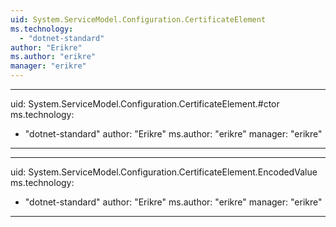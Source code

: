 ```yaml
---
uid: System.ServiceModel.Configuration.CertificateElement
ms.technology: 
  - "dotnet-standard"
author: "Erikre"
ms.author: "erikre"
manager: "erikre"
---
```


---
uid: System.ServiceModel.Configuration.CertificateElement.#ctor
ms.technology: 
  - "dotnet-standard"
author: "Erikre"
ms.author: "erikre"
manager: "erikre"
---

---
uid: System.ServiceModel.Configuration.CertificateElement.EncodedValue
ms.technology: 
  - "dotnet-standard"
author: "Erikre"
ms.author: "erikre"
manager: "erikre"
---

